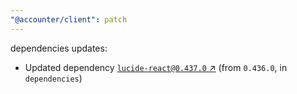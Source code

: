 ```yaml
---
"@accounter/client": patch
---
```

dependencies updates:
  - Updated dependency [`lucide-react@0.437.0` ↗︎](https://www.npmjs.com/package/lucide-react/v/0.437.0) (from `0.436.0`, in `dependencies`)
